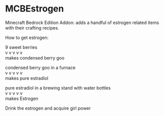 # MCBEstrogen
Minecraft Bedrock Edition Addon: adds a handful of estrogen related items with their crafting recipes.

How to get estrogen:

9 sweet berries <br>
v v v v v <br>
makes condensed berry goo

condensed berry goo in a furnace<br>
v v v v v<br>
makes pure estradiol

pure estradiol in a brewing stand with water bottles<br>
v v v v v<br>
makes Estrogen

Drink the estrogen and acquire girl power
